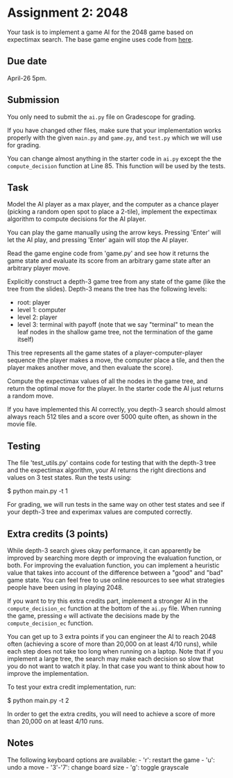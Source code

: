 Assignment 2: 2048
=========

Your task is to implement a game AI for the 2048 game based on expectimax search. The base game engine uses code from [here](https://gist.github.com/lewisjdeane/752eeba4635b479f8bb2). 

Due date
-----
April-26 5pm.  

Submission
----
You only need to submit the `ai.py` file on Gradescope for grading. 

If you have changed other files, make sure that your implementation works properly with the given `main.py` and `game.py`, and `test.py` which we will use for grading. 

You can change almost anything in the starter code in `ai.py` except the the `compute_decision` function at Line 85. This function will be used by the tests. 

Task
-----
Model the AI player as a max player, and the computer as a chance player (picking a random open spot to place a 2-tile), implement the expectimax algorithm to compute decisions for the AI player. 

You can play the game manually using the arrow keys. Pressing 'Enter' will let the AI play, and pressing 'Enter' again will stop the AI player.

Read the game engine code from 'game.py' and see how it returns the game state and evaluate its score from an arbitrary game state after an arbitrary player move. 

Explicitly construct a depth-3 game tree from any state of the game (like the tree from the slides). Depth-3 means the tree has the following levels: 

- root: player
- level 1: computer 
- level 2: player
- level 3: terminal with payoff (note that we say "terminal" to mean the leaf nodes in the shallow game tree, not the termination of the game itself)

This tree represents all the game states of a player-computer-player sequence (the player makes a move, the computer place a tile, and then the player makes another move, and then evaluate the score). 

Compute the expectimax values of all the nodes in the game tree, and return the optimal move for the player. In the starter code the AI just returns a random move.

If you have implemented this AI correctly, you depth-3 search should almost always reach 512 tiles and a score over 5000 quite often, as shown in the movie file. 

Testing
-----
The file 'test\_utils.py' contains code for testing that with the depth-3 tree and the expectimax algorithm, your AI returns the right directions and values on 3 test states. Run the tests using:

$ python main.py -t 1

For grading, we will run tests in the same way on other test states and see if your depth-3 tree and experimax values are computed correctly. 


Extra credits (3 points)
------
While depth-3 search gives okay performance, it can apparently be improved by searching more depth or improving the evaluation function, or both. For improving the evaluation function, you can implement a heuristic value that takes into account of the difference between a "good" and "bad" game state. You can feel free to use online resources to see what strategies people have been using in playing 2048. 

If you want to try this extra credits part, implement a stronger AI in the `compute_decision_ec` function at the bottom of the `ai.py` file. When running the game, pressing `e` will activate the decisions made by the `compute_decision_ec` function. 

You can get up to 3 extra points if you can engineer the AI to reach 2048 often (achieving a score of more than 20,000 on at least 4/10 runs), while each step does not take too long when running on a laptop. Note that if you implement a large tree, the search may make each decision so slow that you do not want to watch it play. In that case you want to think about how to improve the implementation. 

To test your extra credit implementation, run:

$ python main.py -t 2

In order to get the extra credits, you will need to achieve a score of more than 20,000 on at least 4/10 runs.

Notes
------
The following keyboard options are available:
    - 'r': restart the game
    - 'u': undo a move
    - '3'-'7': change board size
    - 'g': toggle grayscale

